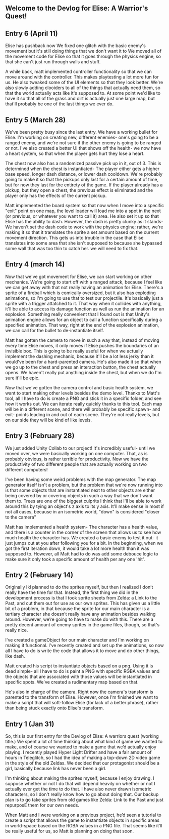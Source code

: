 ## Welcome to the Devlog for Elise: A Warrior's Quest!


## Entry 6 (April 11)
Elise has pushback now We fixed one glitch with the basic enemy's movement but it's still doing things 
that we don't want it to We moved all of the movement code for Elise so that it goes through the physics 
engine, so that she can't just run through walls and stuff.

A while back, matt implemented controller functionality so that we can move around with the controller. This 
makes playtesting a lot more fun for us. He also tweaked some of the UI elements so that they look better.
We're also slowly adding clooiders to all of the things that actually need them, so that the world actually
acts like it's supposed to. At some point we'd like to have it so that all of the grass and dirt is 
actually just one large map, but that'll probably be one of the last things we ever do. 

## Entry 5 (March 28)
We've been pretty busy since the last entry. We have a working bullet for Elise. I'm working on creating new, 
different enemies- one's going to be a ranged enemy, and we're not sure if the other enemy is going to be 
ranged or not. I've also created a better UI that shows off the health- we now have a heart system, so that
when the player gets hurt they lose a heart. 

The chest now also has a randomized passive pick up in it, out of 3. This is determined when the chest is
instantiated- The player either gets a higher base speed, longer dash distance, or lower dash cooldown. 
We're probably going to make it so that the pickups only last for a certain amount of time, but for now
they last for the entirety of the game. If the player already has a pickup, but they open a chest, the
previous effect is eliminated and the player only has the effects of the current pickup.

Matt implemented the board system so that now when I move into a specific "exit" point on one map, the 
level loader will load me into a spot in the next (or previous, or whatever you want to call it) area. 
He also set it up so that Elise has the ability to dash. However, the dash is pretty clunky as it stands-
We haven't set the dash code to work with the physics engine; rather, we're making it so that it translates the 
sprite a set amount based on the current movement direction. This gets us into trouble in the case that 
Elise translates into some area that she isn't supposed to because she bypassed some wall that was too thin
to catch her. we will need to fix that. 

## Entry 4 (march 14)
Now that we've got movement for Elise, we can start working on other mechanics. We're going to start off with a ranged attack,
because I feel like we can get away with that not really having an animation for Elise. There's a sprite of a fireball which is 
comically oversized, but it also has exploding animations, so I'm going to use that to test our projectile. It's basically just
a sprite with a trigger attatched to it. That way when it collides with anything, it'll be able to access its damage function as well
as run the animation for an explosion. Something really convenient that I found out is that Unity's animation engine allows for 
an object to call a function specifically during a specified animation. That way, right at the end of the explosion animation, 
we can call for the bullet to de-instantiate itself.

Matt has gotten the camera to move in such a way that, instead of moving every time Elise moves, it only moves if Elise pushes the 
boundaries of an invisible box. This is going to be really useful for when we actually implement the dashing mechanic, because it'll
be a lot less jerky than it would've been for a hard-parented camera. He's also made it so that when we go up to the chest and press
an interaction button, the chest actually opens. We haven't really put anything inside the chest, but when we do I'm sure it'll be 
epic. 

Now that we've gotten the camera control and basic health system, we want to start making other levels besides 
the demo level. Thanks to Matt's tool, all I have to do is create a PNG and stick it in a specific folder, and
see how it works out. We can iterate really quickly thanks to this tool. Each map will be in a different scene,
and there will probably be specific spawn- and exit- points leading in and out of each scene. They're not really
levels, but on our side they will be kind of like levels.


## Entry 3 (February 28)
We just added Unity Collab to our project! It's incredibly useful- until we moved over, we were basically working
on one computer. That, as is probably obvious, is rather terrible for productivity. Now we have the productivity
of two different people that are actually working on two different computers!

I've been having some weird problems with the map generator. The map generator itself isn't a problem, but the
problem that we're now running into is that some objects that are instantiated next to other objects are either
being covered by or covering objects in such a way that we don't want them to. Trees are one of the biggest culprits
I think that I'll be able to work around this by tying an object's z axis to its y axis. It'll make sense in most 
if not all cases, because in an isometric world, "down" is considered "closer to the camera"

Matt has implemented a health system- The character has a health value, and there is a counter in the corner of 
the screen that allows us to see how much health the character has. We created a basic enemy to test it out- it just
jumps out at you after following you for a bit. In the beginning, when we got the first iteration down, it would take
a lot more health than it was supposed to. However, all Matt had to do was add some debouce logic to make sure it only
took a specific amount of health per any one 'hit'.



## Entry 2 (February 14)
Originally I’d planned to do the sprites myself, but then I realized I don’t really have the time for that. 
Instead, the first thing we did in the development process is that I took sprite sheets from Zelda: a Link to 
the Past, and cut them out for use as our own sprites. This has given us a little bit of a problem, in that 
because the sprite for our main character is a tertiary character she doesn’t really have any animation 
besides walking around. However, we’re going to have to make do with this. There are a pretty decent amount of
enemy sprites in the game files, though, so that's really nice.

I've created a gameObject for our main character and I'm working on making it functional. I've recently created and
set up the animations, so now all I have to do is write the code that allows it to move and do other things, like dash.


Matt created his script to instantiate objects based on a png. Using it is dead simple- all I have to do is
paint a PNG with specific RGBA values and the objects that are associated with those values will be instantiated
in specific spots. We've created a rudimentary map based on that.

He's also in charge of the camera. Right now the camera's transform is parented to the transform of Elise. However,
once I'm finished we want to make a script that will soft-follow Elise (for lack of a better phrase), rather than
being stuck exactly onto Elise's transform. 


## Entry 1 (Jan 31)
So, this is our first entry for the Devlog of Elise: A warriors quest (working title.) We spent a lot of time 
thinking about what kind of game we wanted to make, and of course we wanted to make a game that we’d actually 
enjoy playing. I recently played Hyper Light Drifter and have a fair amount of hours in Teleglitch, so I had 
the idea of making a top-down 2D video game in the style of the old Zeldas. We decided that our protagonist 
should be a girl, basically because link has never been a girl.

I'm thinking about making the sprites myself, because I enjoy drawing. I suppose whether or not I do that will depend heavily on
whether or not I actually ever get the time to do that. I have also never drawn isometric characters, so I don't
really know how to go about doing that. Our backup plan is to go take sprites from old games like Zelda: Link to the Past and
just repurposE them for our own needs.

When Matt and I were working on a previous project, he’d seen a tutorial to create a script that allows the
game to instantiate objects in specific areas in world-space based on the RGBA values in a PNG file. That
seems like it’ll be really useful for us, so Matt is planning on doing that soon.
